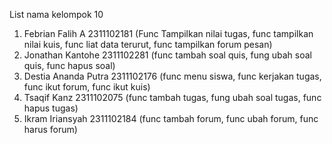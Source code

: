 List nama kelompok 10
1. Febrian Falih A 2311102181 (Func Tampilkan nilai tugas, func tampilkan nilai kuis, func liat data terurut, func tampilkan forum pesan)
2. Jonathan Kantohe 2311102281 (func tambah soal quis, fung ubah soal quis, func hapus soal)
3. Destia Ananda Putra 2311102176 (func menu siswa, func kerjakan tugas, func ikut forum, func ikut kuis)
4. Tsaqif Kanz 2311102075 (func tambah tugas, fung ubah soal tugas, func hapus tugas)
5. Ikram Iriansyah 2311102184 (func tambah forum, func ubah forum, func harus forum)
